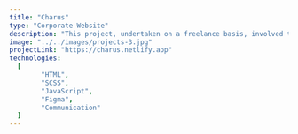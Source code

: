 ```yaml
---
title: "Charus"
type: "Corporate Website"
description: "This project, undertaken on a freelance basis, involved the creation of a corporate website using HTML, SCSS, and JavaScript. I collaborated closely with a designer to enhance both the visual appeal and functionality of the site. Beyond the technical aspects, effective communication played a crucial role as I pointed out design nuances to the client. Additionally, I undertook the task of persuading the client regarding the necessity of specific changes aimed at optimizing the overall User Experience (Text, images, spacing were too big, as well as container width)."
image: "../../images/projects-3.jpg"
projectLink: "https://charus.netlify.app"
technologies:
  [
		"HTML",
		"SCSS",
		"JavaScript",
		"Figma",
		"Communication"
  ]
---
```

